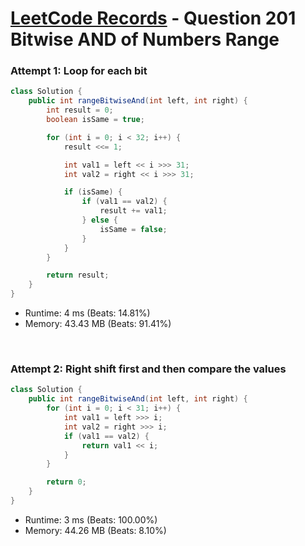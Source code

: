 # [LeetCode Records](../README.md) - Question 201 Bitwise AND of Numbers Range

### Attempt 1: Loop for each bit
```java
class Solution {
    public int rangeBitwiseAnd(int left, int right) {
        int result = 0;
        boolean isSame = true;

        for (int i = 0; i < 32; i++) {
            result <<= 1;

            int val1 = left << i >>> 31;
            int val2 = right << i >>> 31;

            if (isSame) {
                if (val1 == val2) {
                    result += val1;
                } else {
                    isSame = false;
                }
            }
        }

        return result;
    }
}
```
- Runtime: 4 ms (Beats: 14.81%)
- Memory: 43.43 MB (Beats: 91.41%)

<br>

### Attempt 2: Right shift first and then compare the values
```java
class Solution {
    public int rangeBitwiseAnd(int left, int right) {
        for (int i = 0; i < 31; i++) {
            int val1 = left >>> i;
            int val2 = right >>> i;
            if (val1 == val2) {
                return val1 << i;
            }
        }

        return 0;
    }
}
```
- Runtime: 3 ms (Beats: 100.00%)
- Memory: 44.26 MB (Beats: 8.10%)

<br>
